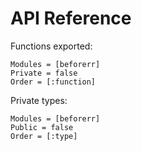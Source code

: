 # API Reference

Functions exported:

```@autodocs
Modules = [beforerr]
Private = false
Order = [:function]
```

Private types:

```@autodocs
Modules = [beforerr]
Public = false
Order = [:type]
```
